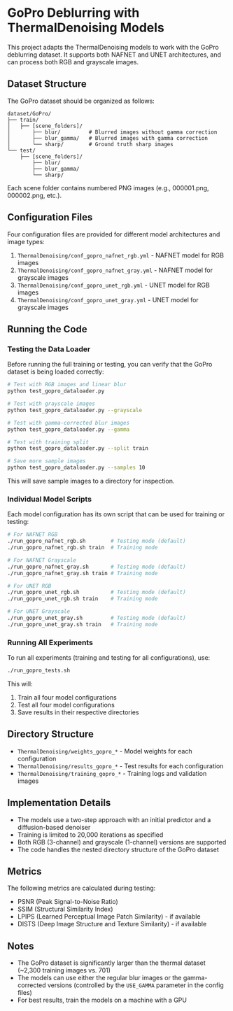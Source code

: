 # GoPro Deblurring with ThermalDenoising Models

This project adapts the ThermalDenoising models to work with the GoPro deblurring dataset. It supports both NAFNET and UNET architectures, and can process both RGB and grayscale images.

## Dataset Structure

The GoPro dataset should be organized as follows:

```
dataset/GoPro/
├── train/
│   ├── [scene_folders]/
│       ├── blur/         # Blurred images without gamma correction
│       ├── blur_gamma/   # Blurred images with gamma correction
│       └── sharp/        # Ground truth sharp images
└── test/
    ├── [scene_folders]/
        ├── blur/
        ├── blur_gamma/
        └── sharp/
```

Each scene folder contains numbered PNG images (e.g., 000001.png, 000002.png, etc.).

## Configuration Files

Four configuration files are provided for different model architectures and image types:

1. `ThermalDenoising/conf_gopro_nafnet_rgb.yml` - NAFNET model for RGB images
2. `ThermalDenoising/conf_gopro_nafnet_gray.yml` - NAFNET model for grayscale images
3. `ThermalDenoising/conf_gopro_unet_rgb.yml` - UNET model for RGB images
4. `ThermalDenoising/conf_gopro_unet_gray.yml` - UNET model for grayscale images

## Running the Code

### Testing the Data Loader

Before running the full training or testing, you can verify that the GoPro dataset is being loaded correctly:

```bash
# Test with RGB images and linear blur
python test_gopro_dataloader.py

# Test with grayscale images
python test_gopro_dataloader.py --grayscale

# Test with gamma-corrected blur images
python test_gopro_dataloader.py --gamma

# Test with training split
python test_gopro_dataloader.py --split train

# Save more sample images
python test_gopro_dataloader.py --samples 10
```

This will save sample images to a directory for inspection.

### Individual Model Scripts

Each model configuration has its own script that can be used for training or testing:

```bash
# For NAFNET RGB
./run_gopro_nafnet_rgb.sh        # Testing mode (default)
./run_gopro_nafnet_rgb.sh train  # Training mode

# For NAFNET Grayscale
./run_gopro_nafnet_gray.sh       # Testing mode (default)
./run_gopro_nafnet_gray.sh train # Training mode

# For UNET RGB
./run_gopro_unet_rgb.sh          # Testing mode (default)
./run_gopro_unet_rgb.sh train    # Training mode

# For UNET Grayscale
./run_gopro_unet_gray.sh         # Testing mode (default)
./run_gopro_unet_gray.sh train   # Training mode
```

### Running All Experiments

To run all experiments (training and testing for all configurations), use:

```bash
./run_gopro_tests.sh
```

This will:
1. Train all four model configurations
2. Test all four model configurations
3. Save results in their respective directories

## Directory Structure

- `ThermalDenoising/weights_gopro_*` - Model weights for each configuration
- `ThermalDenoising/results_gopro_*` - Test results for each configuration
- `ThermalDenoising/training_gopro_*` - Training logs and validation images

## Implementation Details

- The models use a two-step approach with an initial predictor and a diffusion-based denoiser
- Training is limited to 20,000 iterations as specified
- Both RGB (3-channel) and grayscale (1-channel) versions are supported
- The code handles the nested directory structure of the GoPro dataset

## Metrics

The following metrics are calculated during testing:
- PSNR (Peak Signal-to-Noise Ratio)
- SSIM (Structural Similarity Index)
- LPIPS (Learned Perceptual Image Patch Similarity) - if available
- DISTS (Deep Image Structure and Texture Similarity) - if available

## Notes

- The GoPro dataset is significantly larger than the thermal dataset (~2,300 training images vs. 701)
- The models can use either the regular blur images or the gamma-corrected versions (controlled by the `USE_GAMMA` parameter in the config files)
- For best results, train the models on a machine with a GPU
